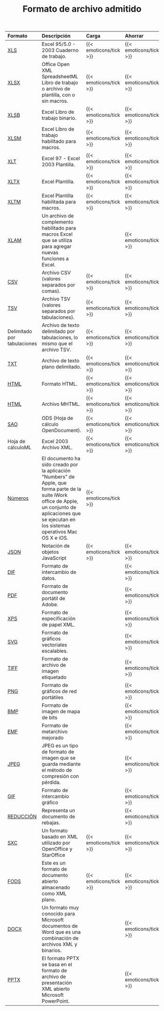 ﻿---
title: Formato de archivo admitido
second_title: Aspose.Cells Cloud Documen
type: docs
url: /es/supported-file-formats/
description: Aspose.Cells La nube admite Excel para crear, convertir, fusionar, dividir, proteger, operar objetos internos, etc.
weight: 40
---
|**Formato**|**Descripción**|**Carga**|**Ahorrar**|
|:- |:- |:- |:- |
|[XLS](https://docs.fileformat.com/spreadsheet/xls/)|Excel 95/5.0 - 2003 Cuaderno de trabajo.|{{< emoticons/tick >}}|{{< emoticons/tick >}}|
|[XLSX](https://docs.fileformat.com/spreadsheet/xlsx/)|Office Open XML SpreadsheetML Libro de trabajo o archivo de plantilla, con o sin macros.|{{< emoticons/tick >}}|{{< emoticons/tick >}}|
|[XLSB](https://docs.fileformat.com/spreadsheet/xlsb/)|Excel Libro de trabajo binario.|{{< emoticons/tick >}}|{{< emoticons/tick >}}|
|[XLSM](https://docs.fileformat.com/spreadsheet/xlsm/)|Excel Libro de trabajo habilitado para macros.|{{< emoticons/tick >}}|{{< emoticons/tick >}}|
|[XLT](https://docs.fileformat.com/spreadsheet/xlt/)|Excel 97 - Excel 2003 Plantilla.|{{< emoticons/tick >}}|{{< emoticons/tick >}}|
|[XLTX](https://docs.fileformat.com/spreadsheet/xltx/)|Excel Plantilla.|{{< emoticons/tick >}}|{{< emoticons/tick >}}|
|[XLTM](https://docs.fileformat.com/spreadsheet/xltm/)|Excel Plantilla habilitada para macros.|{{< emoticons/tick >}}|{{< emoticons/tick >}}|
|[XLAM](https://docs.fileformat.com/spreadsheet/xlam/)|Un archivo de complemento habilitado para macros Excel que se utiliza para agregar nuevas funciones a Excel.||{{< emoticons/tick >}}|
|[CSV](https://docs.fileformat.com/spreadsheet/csv/)|Archivo CSV (valores separados por comas).|{{< emoticons/tick >}}|{{< emoticons/tick >}}|
|[TSV](https://docs.fileformat.com/spreadsheet/tsv/)|Archivo TSV (valores separados por tabulaciones).|{{< emoticons/tick >}}|{{< emoticons/tick >}}|
|Delimitado por tabulaciones|Archivo de texto delimitado por tabulaciones, lo mismo que el archivo TSV.|{{< emoticons/tick >}}|{{< emoticons/tick >}}|
|[TXT](https://docs.fileformat.com/word-processing/txt/)|Archivo de texto plano delimitado.|{{< emoticons/tick >}}|{{< emoticons/tick >}}|
|[HTML](https://docs.fileformat.com/web/html/)|Formato HTML.|{{< emoticons/tick >}}|{{< emoticons/tick >}}|
|[HTML](https://docs.fileformat.com/web/mhtml/)|Archivo MHTML.|{{< emoticons/tick >}}|{{< emoticons/tick >}}|
|[SAO](https://docs.fileformat.com/spreadsheet/ods/)|ODS (Hoja de cálculo OpenDocument).|{{< emoticons/tick >}}|{{< emoticons/tick >}}|
|Hoja de cálculoML|Excel 2003 Archivo XML.|{{< emoticons/tick >}}|{{< emoticons/tick >}}|
|[Números](https://docs.fileformat.com/spreadsheet/numbers/)|El documento ha sido creado por la aplicación "Numbers" de Apple, que forma parte de la suite iWork office de Apple, un conjunto de aplicaciones que se ejecutan en los sistemas operativos Mac OS X e iOS.|{{< emoticons/tick >}}||
|[JSON](https://docs.fileformat.com/web/json/)|Notación de objetos JavaScript|{{< emoticons/tick >}}|{{< emoticons/tick >}}|
|[DIF](https://docs.fileformat.com/spreadsheet/dif/)|Formato de intercambio de datos.||{{< emoticons/tick >}}|
|[PDF](https://docs.fileformat.com/pdf/)|Formato de documento portátil de Adobe.||{{< emoticons/tick >}}|
|[XPS](https://docs.fileformat.com/page-description-language/xps/)|Formato de especificación de papel XML.||{{< emoticons/tick >}}|
|[SVG](https://docs.fileformat.com/page-description-language/svg/)|Formato de gráficos vectoriales escalables.||{{< emoticons/tick >}}|
|[TIFF](https://docs.fileformat.com/image/tiff/)|Formato de archivo de imagen etiquetado||{{< emoticons/tick >}}|
|[PNG](https://docs.fileformat.com/image/png/)|Formato de gráficos de red portátiles||{{< emoticons/tick >}}|
|[BMP](https://docs.fileformat.com/image/bmp/)|Formato de imagen de mapa de bits||{{< emoticons/tick >}}|
|[EMF](https://docs.fileformat.com/image/emf/)|Formato de metarchivo mejorado||{{< emoticons/tick >}}|
|[JPEG](https://docs.fileformat.com/image/jpeg/)|JPEG es un tipo de formato de imagen que se guarda mediante el método de compresión con pérdida.||{{< emoticons/tick >}}|
|[GIF](https://docs.fileformat.com/image/gif/)|Formato de intercambio gráfico||{{< emoticons/tick >}}|
|[REDUCCIÓN](https://docs.fileformat.com/word-processing/md/)|Representa un documento de rebajas.||{{< emoticons/tick >}}|
|[SXC](https://docs.fileformat.com/spreadsheet/sxc/)|Un formato basado en XML utilizado por OpenOffice y StarOffice|{{< emoticons/tick >}}|{{< emoticons/tick >}}|
|[FODS](https://docs.fileformat.com/spreadsheet/fods/)|Este es un formato de documento abierto almacenado como XML plano.|{{< emoticons/tick >}}|{{< emoticons/tick >}}|
|[DOCX](https://docs.fileformat.com/word-processing/docx/)|Un formato muy conocido para Microsoft documentos de Word que es una combinación de archivos XML y binarios.||{{< emoticons/tick >}}|
|[PPTX](https://docs.fileformat.com/presentation/pptx/)|El formato PPTX se basa en el formato de archivo de presentación XML abierto Microsoft PowerPoint.||{{< emoticons/tick >}}|

